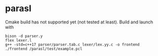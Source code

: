 # parasl

Cmake build has not supported yet (not tested at least). Build and launch with
```
bison -d parser.y
flex lexer.l
g++ -std=c++17 parser/parser.tab.c lexer/lex.yy.c -o frontend
./frontend /parasl/test/example.pcl
```
